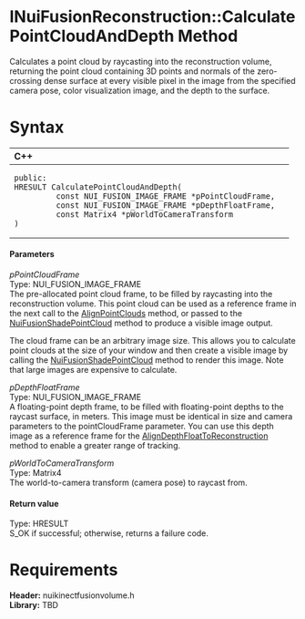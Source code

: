 INuiFusionReconstruction::CalculatePointCloudAndDepth Method  
============================================================  

Calculates a point cloud by raycasting into the reconstruction volume, returning the point cloud containing 3D points and normals of the zero-crossing dense surface at every visible pixel in the image from the specified camera pose, color visualization image, and the depth to the surface. <span id="syntaxSection"></span>

Syntax  
======  

<table>
<colgroup>
<col width="100%" />
</colgroup>
<thead>
<tr class="header">
<th align="left">C++</th>
</tr>
</thead>
<tbody>
<tr class="odd">
<td align="left"><pre><code>public:  
HRESULT CalculatePointCloudAndDepth(  
         const NUI_FUSION_IMAGE_FRAME *pPointCloudFrame,  
         const NUI_FUSION_IMAGE_FRAME *pDepthFloatFrame,  
         const Matrix4 *pWorldToCameraTransform  
)</code></pre></td>
</tr>
</tbody>
</table>

<span id="ID4EG"></span>
#### Parameters  

*pPointCloudFrame*    
Type: NUI\_FUSION\_IMAGE\_FRAME  
 The pre-allocated point cloud frame, to be filled by raycasting into the reconstruction volume. This point cloud can be used as a reference frame in the next call to the [AlignPointClouds](AlignPointClouds_Method.md) method, or passed to the [NuiFusionShadePointCloud](../../../Functions/NuiFusionShadePointCloud.md) method to produce a visible image output.  

The cloud frame can be an arbitrary image size. This allows you to calculate point clouds at the size of your window and then create a visible image by calling the [NuiFusionShadePointCloud](../../../Functions/NuiFusionShadePointCloud.md) method to render this image. Note that large images are expensive to calculate.  

*pDepthFloatFrame*    
Type: NUI\_FUSION\_IMAGE\_FRAME  
A floating-point depth frame, to be filled with floating-point depths to the raycast surface, in meters. This image must be identical in size and camera parameters to the pointCloudFrame parameter. You can use this depth image as a reference frame for the [AlignDepthFloatToReconstruction](AlignDepthFloatToReconstru.md) method to enable a greater range of tracking.  

*pWorldToCameraTransform*    
Type: Matrix4  
The world-to-camera transform (camera pose) to raycast from.  

<span id="ID4EP"></span>
#### Return value  

Type: HRESULT  
S\_OK if successful; otherwise, returns a failure code.  

<span id="requirements"></span>

Requirements  
============  

**Header:** nuikinectfusionvolume.h  
**Library:** TBD  



<!--Please do not edit the data in the comment block below.-->
<!--
TOCTitle : CalculatePointCloudAndDepth Method
RLTitle : INuiFusionReconstruction::CalculatePointCloudAndDepth Method
KeywordK : CalculatePointCloudAndDepth method
KeywordK : INuiFusionReconstruction::CalculatePointCloudAndDepth method
KeywordF : INuiFusionReconstruction::CalculatePointCloudAndDepth
KeywordF : CalculatePointCloudAndDepth
KeywordF : Microsoft.Kinect.nuikinectfusionvolume.INuiFusionReconstruction.CalculatePointCloudAndDepth(NUI_FUSION_IMAGE_FRAME,NUI_FUSION_IMAGE_FRAME,Matrix4)
KeywordA : M:Microsoft.Kinect.nuikinectfusionvolume.INuiFusionReconstruction.CalculatePointCloudAndDepth(NUI_FUSION_IMAGE_FRAME,NUI_FUSION_IMAGE_FRAME,Matrix4)
AssetID : M:Microsoft.Kinect.nuikinectfusionvolume.INuiFusionReconstruction.CalculatePointCloudAndDepth(NUI_FUSION_IMAGE_FRAME,NUI_FUSION_IMAGE_FRAME,Matrix4)
Locale : en-us
CommunityContent : 1
APIType : Managed
APILocation : 
APIName : Microsoft.Kinect.nuikinectfusionvolume.INuiFusionReconstruction::CalculatePointCloudAndDepth
TargetOS : Windows
TopicType : kbSyntax
DevLang : C++
DocSet : K4Wv2
ProjType : K4Wv2Proj
Technology : Kinect for Windows
Product : Kinect for Windows SDK v2
productversion : 20
-->
